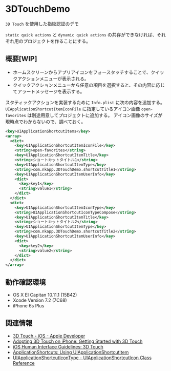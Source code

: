# 3DTouchDemo

`3D Touch` を使用した指紋認証のデモ

`static quick actions` と `dynamic quick actions` の共存ができなければ、それぞれ用のプロジェクトを作ることにする。

## 概要[WIP]

- ホームスクリーンからアプリアイコンをフォースタッチすることで、クイックアクションメニューが表示される。
- クイックアクションメニューから任意の項目を選択すると、その内容に応じてアラートメッセージを表示する。

スタティックアクションを実装するために `Info.plist` に次の内容を追加する。
`UIApplicationShortcutItemIconFile` に指定しているアイコン画像 `open-favorites` は別途用意してプロジェクトに追加する。
アイコン画像のサイズが現時点でわからないので、調べておく。

```xml
<key>UIApplicationShortcutItems</key>
<array>
  <dict>
    <key>UIApplicationShortcutItemIconFile</key>
    <string>open-favorites</string>
    <key>UIApplicationShortcutItemTitle</key>
    <string>ショートカットタイトル1</string>
    <key>UIApplicationShortcutItemType</key>
    <string>com.nkapp.3DTouchDemo.shortcutTitle1</string>
    <key>UIApplicationShortcutItemUserInfo</key>
    <dict>
      <key>key1</key>
      <string>value1</string>
    </dict>
  </dict>
  <dict>
    <key>UIApplicationShortcutItemIconType</key>
    <string>UIApplicationShortcutIconTypeCompose</string>
    <key>UIApplicationShortcutItemTitle</key>
    <string>ショートカットタイトル2</string>
    <key>UIApplicationShortcutItemType</key>
    <string>com.nkapp.3DTouchDemo.shortcutTitle2</string>
    <key>UIApplicationShortcutItemUserInfo</key>
    <dict>
      <key>key2</key>
      <string>value2</string>
    </dict>
  </dict>
</array>
```



## 動作確認環境
- OS X EI Capitan 10.11.1 (15B42)
- Xcode Version 7.2 (7C68)
- iPhone 6s Plus

## 関連情報

- [3D Touch - iOS - Apple Developer](https://developer.apple.com/ios/3d-touch/)
- [Adopting 3D Touch on iPhone: Getting Started with 3D Touch](https://developer.apple.com/library/ios/documentation/UserExperience/Conceptual/Adopting3DTouchOniPhone/)
- [iOS Human Interface Guidelines: 3D Touch](https://developer.apple.com/library/ios/documentation/UserExperience/Conceptual/MobileHIG/3DTouch.html#//apple_ref/doc/uid/TP40006556-CH71)
- [ApplicationShortcuts: Using UIApplicationShortcutItem](https://developer.apple.com/library/ios/samplecode/ApplicationShortcuts/Introduction/Intro.html#//apple_ref/doc/uid/TP40016545)
- [UIApplicationShortcutIconType - UIApplicationShortcutIcon Class Reference](https://developer.apple.com/library/ios/documentation/UIKit/Reference/UIApplicationShortcutIcon_Class/index.html#//apple_ref/c/tdef/UIApplicationShortcutIconType)
